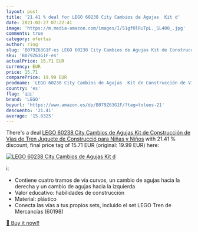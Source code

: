```yaml
---
layout: post
title: '21.41 % deal for LEGO 60238 City Cambios de Agujas  Kit d'
date: 2021-02-27 07:22:41
image: 'https://m.media-amazon.com/images/I/51gfOlRuTpL._SL400_.jpg'
comments: true
category: ofertas
author: ring
slug: 'B079Z63G1F-es LEGO 60238 City Cambios de Agujas Kit de Construcción de...'
sku: 'B079Z63G1F-es'
actualPrice: 15.71 EUR
currency: EUR
price: 15.71
comparePrice: 19.99 EUR
prodname: 'LEGO 60238 City Cambios de Agujas  Kit de Construcción de Vías de Tren  Juguete de Construcció para Niñas y Niños'
country: 'es'
flag: '🇪🇸'
brand: 'LEGO'
buyurl: 'https://www.amazon.es/dp/B079Z63G1F/?tag=tolees-21'
descuento: '21.41'
average: '15.8325'
---
```


There's a deal [LEGO 60238 City Cambios de Agujas  Kit de Construcción de Vías de Tren  Juguete de Construcció para Niñas y Niños](https://www.amazon.es/dp/B079Z63G1F/?tag=tolees-21)  with  21.41 % discount, final price tag of  15.71 EUR (original: 19.99 EUR) here:

[![LEGO 60238 City Cambios de Agujas  Kit d](https://m.media-amazon.com/images/I/51gfOlRuTpL._SL400_.jpg)](https://www.amazon.es/dp/B079Z63G1F/?tag=tolees-21)

ℹ️:

- Contiene cuatro tramos de vía curvos, un cambio de agujas hacia la derecha y un cambio de agujas hacia la izquierda
- Valor educativo: habilidades de construcción
- Material: plástico
- Conecta las vías a tus propios sets, incluido el set LEGO Tren de Mercancías (60198)

[🛒 Buy it now!!](https://www.amazon.es/dp/B079Z63G1F/?tag=tolees-21)
